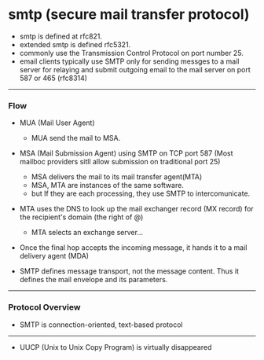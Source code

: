<link rel="stylesheet" type="text/css" media="all" href="https://shlomo90.github.io/homepage.css" />

# smtp (secure mail transfer protocol)

* smtp is defined at rfc821.
* extended smtp is defined rfc5321.
* commonly use the Transmission Control Protocol on port number 25.
* email clients typically use SMTP only for sending messges to a mail server for relaying
and submit outgoing email to the mail server on port 587 or 465 (rfc8314)

---

### Flow

* MUA (Mail User Agent)
    * MUA send the mail to MSA.

* MSA (Mail Submission Agent) using SMTP on TCP port 587
(Most mailboc providers sitll allow submission on traditional port 25)
    * MSA delivers the mail to its mail transfer agent(MTA)
    * MSA, MTA are instances of the same software.
    * but If they are each processing, they use SMTP to intercomunicate.

* MTA uses the DNS to look up the mail exchanger record (MX record) for the recipient's domain (the right of @)
    * MTA selects an exchange server...

* Once the final hop accepts the incoming message, it hands it to a mail delivery agent (MDA)
* SMTP defines message transport, not the message content. Thus it defines the mail envelope and its parameters.

---

### Protocol Overview

* SMTP is connection-oriented, text-based protocol

---

* UUCP (Unix to Unix Copy Program) is virtually disappeared
